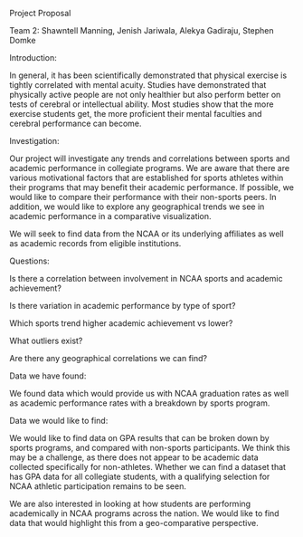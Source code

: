 
Project Proposal

Team 2:
Shawntell Manning,
Jenish Jariwala,
Alekya Gadiraju,
Stephen Domke

Introduction:

In general, it has been scientifically demonstrated that physical exercise is tightly correlated with mental acuity. Studies have demonstrated that physically active people are not only healthier but also perform better on tests of cerebral or intellectual ability. Most studies show that the more exercise students get, the more proficient their mental faculties and cerebral performance can become.

Investigation:

Our project will investigate any trends and correlations between sports and academic performance in collegiate programs. We are aware that there are various motivational factors that are established for sports athletes within their programs that may benefit their academic performance.  If possible, we would like to compare their performance with their non-sports peers. In addition, we would like to explore any geographical trends we see in academic performance in a comparative visualization.

We will seek to find data from the NCAA or its underlying affiliates as well as academic records from eligible institutions.

Questions:

Is there a correlation between involvement in NCAA sports and academic achievement?

Is there variation in academic performance by type of sport?

Which sports trend higher academic achievement vs lower?

What outliers exist?  

Are there any geographical correlations we can find?

Data we have found: 

We found data which would provide us with NCAA graduation rates as well as academic performance rates with a breakdown by sports program. 

Data we would like to find:

We would like to find data on GPA results that can be broken down by sports programs, and compared with non-sports participants.  We think this may be a challenge, as there does not appear to be academic data collected specifically for non-athletes. Whether we can find a dataset that has GPA data for all collegiate students, with a qualifying selection for NCAA athletic participation remains to be seen.

We are also interested in looking at how students are performing academically in NCAA programs across the nation. We would like to find data that would highlight this from a geo-comparative perspective. 
